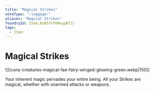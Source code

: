 ```yaml
---
title: "Magical Strikes"
noteType: ":luggage:"
aliases: "Magical Strikes"
foundryId: Item.KG857nT6MeypNfJj
tags:
  - Item
---
```


# Magical Strikes
![[icons-creatures-magical-fae-fairy-winged-glowing-green.webp|150]]

Your inherent magic pervades your entire being. All your Strikes are magical, whether with unarmed attacks or weapons.
